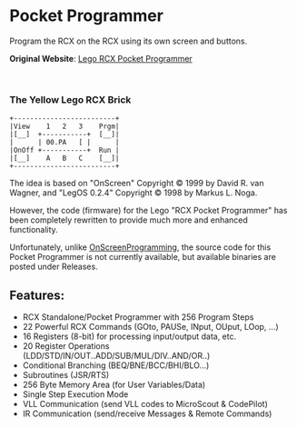 # Pocket Programmer
Program the RCX on the RCX using its own screen and buttons.

**Original Website**: [Lego RCX Pocket Programmer](https://www.navina.ch/workshop/rcx/rcx.html)

&nbsp;

### The Yellow Lego RCX Brick
```
+-------------------------+ 
|View    1   2   3    Prgm| 
|[__]  +-----------+  [__]| 
|      | 00.PA   [ |	  | 
|OnOff +-----------+  Run | 
|[__]    A   B   C    [__]| 
+-------------------------+
```

The idea is based on "OnScreen" Copyright © 1999 by David R. van Wagner, and "LegOS 0.2.4" Copyright © 1998 by Markus L. Noga.

However, the code (firmware) for the Lego "RCX Pocket Programmer" has been completely rewritten to provide much more and enhanced functionality.

Unfortunately, unlike [OnScreenProgramming](https://github.com/BrickBot/OnScreenProgramming), the source code for this Pocket Programmer is not currently available, but available binaries are posted under Releases.

## Features:
* RCX Standalone/Pocket Programmer with 256 Program Steps
* 22 Powerful RCX Commands (GOto, PAUSe, INput, OUput, LOop, ...)
* 16 Registers (8-bit) for processing input/output data, etc.
* 20 Register Operations (LDD/STD/IN/OUT..ADD/SUB/MUL/DIV..AND/OR..)
* Conditional Branching (BEQ/BNE/BCC/BHI/BLO...)
* Subroutines (JSR/RTS)
* 256 Byte Memory Area (for User Variables/Data)
* Single Step Execution Mode
* VLL Communication (send VLL codes to MicroScout & CodePilot)
* IR Communication (send/receive Messages & Remote Commands)
